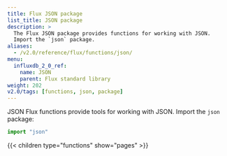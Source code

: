 ```yaml
---
title: Flux JSON package
list_title: JSON package
description: >
  The Flux JSON package provides functions for working with JSON.
  Import the `json` package.
aliases:
  - /v2.0/reference/flux/functions/json/
menu:
  influxdb_2_0_ref:
    name: JSON
    parent: Flux standard library
weight: 202
v2.0/tags: [functions, json, package]
---
```


JSON Flux functions provide tools for working with JSON.
Import the `json` package:

```js
import "json"
```

{{< children type="functions" show="pages" >}}
